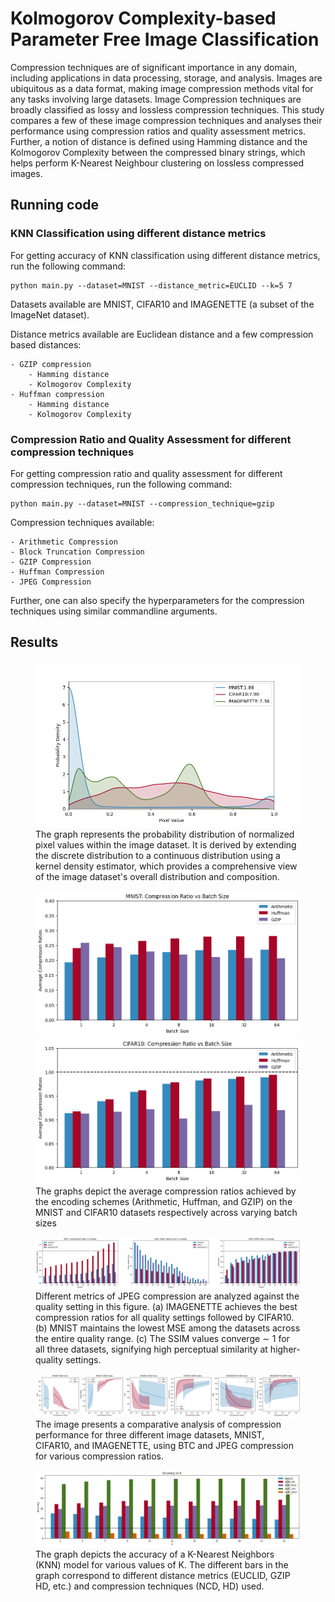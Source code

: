 # Kolmogorov Complexity-based Parameter Free Image Classification

Compression techniques are of significant importance in any domain, including applications in data processing, storage, and analysis. Images are ubiquitous as a data format, making image compression methods vital for any tasks involving large datasets. Image Compression techniques are broadly classified as lossy and lossless compression techniques. This study compares a few of these image compression techniques and analyses their performance using compression ratios and quality assessment metrics. Further, a notion of distance is defined using Hamming distance and the Kolmogorov Complexity between the compressed binary strings, which helps perform K-Nearest Neighbour clustering on lossless compressed images. 

## Running code

### KNN Classification using different distance metrics
For getting accuracy of KNN classification using different distance metrics, run the following command:

```
python main.py --dataset=MNIST --distance_metric=EUCLID --k=5 7 
```

Datasets available are MNIST, CIFAR10 and IMAGENETTE (a subset of the ImageNet dataset).

Distance metrics available are Euclidean distance and a few compression based distances:

    - GZIP compression 
        - Hamming distance
        - Kolmogorov Complexity
    - Huffman compression
        - Hamming distance
        - Kolmogorov Complexity

### Compression Ratio and Quality Assessment for different compression techniques
For getting compression ratio and quality assessment for different compression techniques, run the following command:

```
python main.py --dataset=MNIST --compression_technique=gzip
```

Compression techniques available:

    - Arithmetic Compression
    - Block Truncation Compression
    - GZIP Compression
    - Huffman Compression
    - JPEG Compression

Further, one can also specify the hyperparameters for the compression techniques using similar commandline arguments.

## Results
<figure>
  <img src="results/datasets_entropy.png" alt="Embeddings Visulization", width=500>
  <figcaption>The graph represents the probability distribution of normalized pixel values within the image dataset. It is derived by extending the discrete distribution to a continuous distribution using a kernel density estimator, which provides a comprehensive view of the image dataset's overall distribution and composition.</figcaption>
</figure>

<figure>
  <img src="results/mnist_desc.png" alt="Embeddings Visulization", width=500> <img src="results/cifar_desc.png" alt="Embeddings Visulization", width=500>
  <figcaption>The graphs depict the average compression ratios achieved by the encoding schemes (Arithmetic, Huffman, and GZIP) on the
MNIST and CIFAR10 datasets respectively across varying batch sizes</figcaption>
</figure>


<figure>
  <img src="results/jpeg_desc.png" alt="Embeddings Visulization">
  <figcaption>Different metrics of JPEG compression are analyzed against the quality setting in this figure. (a) IMAGENETTE achieves the best compression ratios for all quality settings followed by CIFAR10. (b) MNIST maintains the lowest MSE among the datasets across the entire quality range. (c) The SSIM values converge ∼ 1 for all three datasets, signifying high perceptual similarity at higher-quality settings.</figcaption>
</figure>

<figure>
  <img src="results/mse_ssim_metrics.png" alt="Embeddings Visulization">
  <figcaption>The image presents a comparative analysis of compression performance for three different image datasets, MNIST, CIFAR10, and IMAGENETTE, using BTC and JPEG compression for various compression ratios.</figcaption>
</figure>

<figure>
  <img src="results/knn_results.png" alt="Embeddings Visulization">
  <figcaption>The graph depicts the accuracy of a K-Nearest Neighbors (KNN) model for various values of K. The different bars in the graph correspond to different distance metrics (EUCLID, GZIP HD, etc.) and compression techniques (NCD, HD) used. </figcaption>
</figure>
